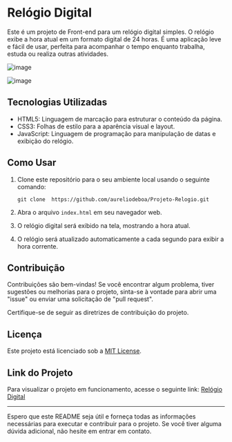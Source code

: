 # Relógio Digital

Este é um projeto de Front-end para um relógio digital simples. O relógio exibe a hora atual em um formato digital de 24 horas. É uma aplicação leve e fácil de usar, perfeita para acompanhar o tempo enquanto trabalha, estuda ou realiza outras atividades.

![image](https://github.com/aureliodeboa/Projeto-Relogio/assets/53971991/a3bbfaa9-8bc0-4a52-98af-69f9bee21e39)

![image](https://github.com/aureliodeboa/Projeto-Relogio/assets/53971991/6455231a-2acf-4a76-983f-cde755612975)


## Tecnologias Utilizadas

- HTML5: Linguagem de marcação para estruturar o conteúdo da página.
- CSS3: Folhas de estilo para a aparência visual e layout.
- JavaScript: Linguagem de programação para manipulação de datas e exibição do relógio.

## Como Usar

1. Clone este repositório para o seu ambiente local usando o seguinte comando:

   ```
   git clone  https://github.com/aureliodeboa/Projeto-Relogio.git
   ```

2. Abra o arquivo `index.html` em seu navegador web.

3. O relógio digital será exibido na tela, mostrando a hora atual.

4. O relógio será atualizado automaticamente a cada segundo para exibir a hora corrente.

## Contribuição

Contribuições são bem-vindas! Se você encontrar algum problema, tiver sugestões ou melhorias para o projeto, sinta-se à vontade para abrir uma "issue" ou enviar uma solicitação de "pull request".

Certifique-se de seguir as diretrizes de contribuição do projeto.

## Licença

Este projeto está licenciado sob a [MIT License](LICENSE).

## Link do Projeto

Para visualizar o projeto em funcionamento, acesse o seguinte link: [Relógio Digital](https://aesthetic-flan-07b072.netlify.app/)

---

Espero que este README seja útil e forneça todas as informações necessárias para executar e contribuir para o projeto. Se você tiver alguma dúvida adicional, não hesite em entrar em contato.
